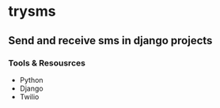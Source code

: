 # trysms
## Send and receive sms in django projects
### Tools & Resousrces
- Python
- Django
- Twilio
